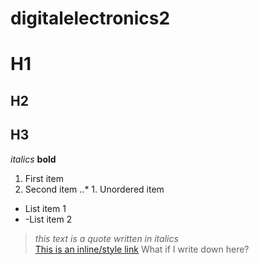 # digitalelectronics2
# H1
## H2
## H3
*italics*
**bold**
1. First item
2. Second item
..* 1. Unordered item
- List item 1
- -List item 2
> *this text is a quote written in italics*\
[This is an inline/style link](http:www.google.com)
What if I write down here?
